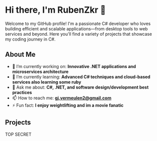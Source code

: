 # Hi there, I'm RubenZkr 👋

Welcome to my GitHub profile! I'm a passionate C# developer who loves building efficient and scalable applications—from desktop tools to web services and beyond. Here you'll find a variety of projects that showcase my coding journey in C#.

## About Me

- 🔭 I’m currently working on: **Innovative .NET applications and microservices architecture**
- 🌱 I’m currently learning: **Advanced C# techniques and cloud-based services also learning some ruby**
- 💬 Ask me about: **C#, .NET, and software design/development best practices**
- 📫 How to reach me: **[gj.vermeulen2@gmail.com](mailto:gj.vermeulen2@gmail.com)**
- ⚡ Fun fact: **I enjoy weightlifting and im a movie fanatic**

## Projects

TOP SECRET
